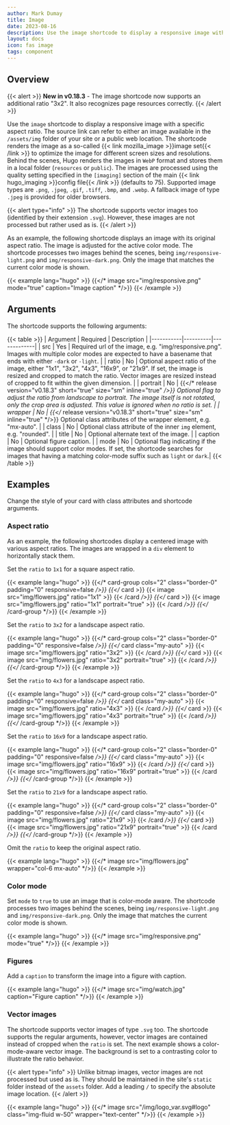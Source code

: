 ```yaml
---
author: Mark Dumay
title: Image
date: 2023-08-16
description: Use the image shortcode to display a responsive image with a specific aspect ratio.
layout: docs
icon: fas image
tags: component
---
```


## Overview

{{< alert >}}
**New in v0.18.3** - The image shortcode now supports an additional ratio "3x2". It also recognizes page resources correctly.
{{< /alert >}}

Use the `image` shortcode to display a responsive image with a specific aspect ratio. The source link can refer to either an image available in the `/assets/img` folder of your site or a public web location. The shortcode renders the image as a so-called {{< link mozilla_image >}}image set{{< /link >}} to optimize the image for different screen sizes and resolutions. Behind the scenes, Hugo renders the images in `WebP` format and stores them in a local folder (`resources` or `public`). The images are processed using the quality setting specified in the `[imaging]` section of the main {{< link hugo_imaging >}}config file{{< /link >}} (defaults to 75). Supported image types are `.png`, `.jpeg`, `.gif`, `.tiff`, `.bmp`, and `.webp`. A fallback image of type `.jpeg` is provided for older browsers.

{{< alert type="info" >}}
The shortcode supports vector images too (identified by their extension `.svg`). However, these images are not processed but rather used as is.
{{< /alert >}}

As an example, the following shortcode displays an image with its original aspect ratio. The image is adjusted for the active color mode. The shortcode processes two images behind the scenes, being `img/responsive-light.png` and `img/responsive-dark.png`. Only the image that matches the current color mode is shown.

<!-- markdownlint-disable MD037 -->
{{< example lang="hugo" >}}
{{</* image src="img/responsive.png" mode="true" caption="Image caption" */>}}
{{< /example >}}
<!-- markdownlint-enable MD037 -->

## Arguments

The shortcode supports the following arguments:

<!-- markdownlint-disable MD037 -->
{{< table >}}
| Argument  | Required | Description |
|-----------|----------|-------------|
| src       | Yes | Required url of the image, e.g. "img/responsive.png". Images with multiple color modes are expected to have a basename that ends with either `-dark` or `-light`. |
| ratio     | No  | Optional aspect ratio of the image, either "1x1", "3x2", "4x3", "16x9", or "21x9". If set, the image is resized and cropped to match the ratio. Vector images are resized instead of cropped to fit within the given dimension. |
| portrait  | No  | {{</* release version="v0.18.3" short="true" size="sm" inline="true" */>}} Optional flag to adjust the ratio from landscape to portrait. The image itself is not rotated, only the crop area is adjusted. This value is ignored when no ratio is set. |
| wrapper   | No  | {{</* release version="v0.18.3" short="true" size="sm" inline="true" */>}} Optional class attributes of the wrapper element, e.g. "mx-auto". |
| class     | No  | Optional class attribute of the inner `img` element, e.g. "rounded". |
| title     | No  | Optional alternate text of the image. |
| caption   | No  | Optional figure caption. |
| mode      | No  | Optional flag indicating if the image should support color modes. If set, the shortcode searches for images that having a matching color-mode suffix such as `light` or `dark`.|
{{< /table >}}
<!-- markdownlint-enable MD037 -->

## Examples

Change the style of your card with class attributes and shortcode arguments.

### Aspect ratio

As an example, the following shortcodes display a centered image with various aspect ratios. The images are wrapped in a `div` element to horizontally stack them.

Set the `ratio` to `1x1` for a square aspect ratio.

<!-- markdownlint-disable MD037 -->
{{< example lang="hugo" >}}
{{</* card-group cols="2" class="border-0" padding="0" responsive=false */>}}
    {{</* card >}}
        {{< image src="img/flowers.jpg" ratio="1x1" >}}
    {{< /card */>}}
    {{</* card >}}
        {{< image src="img/flowers.jpg" ratio="1x1" portrait="true" >}}
    {{< /card */>}}
{{</* /card-group */>}}
{{< /example >}}
<!-- markdownlint-enable MD037 -->

Set the `ratio` to `3x2` for a landscape aspect ratio.

<!-- markdownlint-disable MD037 -->
{{< example lang="hugo" >}}
{{</* card-group cols="2" class="border-0" padding="0" responsive=false */>}}
    {{</* card class="my-auto" >}}
        {{< image src="img/flowers.jpg" ratio="3x2" >}}
    {{< /card */>}}
    {{</* card >}}
        {{< image src="img/flowers.jpg" ratio="3x2" portrait="true" >}}
    {{< /card */>}}
{{</* /card-group */>}}
{{< /example >}}
<!-- markdownlint-enable MD037 -->

Set the `ratio` to `4x3` for a landscape aspect ratio.

<!-- markdownlint-disable MD037 -->
{{< example lang="hugo" >}}
{{</* card-group cols="2" class="border-0" padding="0" responsive=false  */>}}
    {{</* card class="my-auto" >}}
        {{< image src="img/flowers.jpg" ratio="4x3" >}}
    {{< /card */>}}
    {{</* card >}}
        {{< image src="img/flowers.jpg" ratio="4x3" portrait="true" >}}
    {{< /card */>}}
{{</* /card-group */>}}
{{< /example >}}
<!-- markdownlint-enable MD037 -->

Set the `ratio` to `16x9` for a landscape aspect ratio.

<!-- markdownlint-disable MD037 -->
{{< example lang="hugo" >}}
{{</* card-group cols="2" class="border-0" padding="0" responsive=false  */>}}
    {{</* card class="my-auto" >}}
        {{< image src="img/flowers.jpg" ratio="16x9" >}}
    {{< /card */>}}
    {{</* card >}}
        {{< image src="img/flowers.jpg" ratio="16x9" portrait="true" >}}
    {{< /card */>}}
{{</* /card-group */>}}
{{< /example >}}
<!-- markdownlint-enable MD037 -->

Set the `ratio` to `21x9` for a landscape aspect ratio.

<!-- markdownlint-disable MD037 -->
{{< example lang="hugo" >}}
{{</* card-group cols="2" class="border-0" padding="0" responsive=false  */>}}
    {{</* card class="my-auto" >}}
        {{< image src="img/flowers.jpg" ratio="21x9" >}}
    {{< /card */>}}
    {{</* card >}}
        {{< image src="img/flowers.jpg" ratio="21x9" portrait="true" >}}
    {{< /card */>}}
{{</* /card-group */>}}
{{< /example >}}
<!-- markdownlint-enable MD037 -->

Omit the `ratio` to keep the original aspect ratio.

<!-- markdownlint-disable MD037 -->
{{< example lang="hugo" >}}
{{</* image src="img/flowers.jpg" wrapper="col-6 mx-auto" */>}}
{{< /example >}}
<!-- markdownlint-enable MD037 -->

### Color mode

Set `mode` to `true` to use an image that is color-mode aware. The shortcode processes two images behind the scenes, being `img/responsive-light.png` and `img/responsive-dark.png`. Only the image that matches the current color mode is shown.

<!-- markdownlint-disable MD037 -->
{{< example lang="hugo" >}}
{{</* image src="img/responsive.png" mode="true" */>}}
{{< /example >}}
<!-- markdownlint-enable MD037 -->

### Figures

Add a `caption` to transform the image into a figure with caption.

<!-- markdownlint-disable MD037 -->
{{< example lang="hugo" >}}
{{</* image src="img/watch.jpg" caption="Figure caption" */>}}
{{< /example >}}
<!-- markdownlint-enable MD037 -->

### Vector images

The shortcode supports vector images of type `.svg` too. The shortcode supports the regular arguments, however, vector images are contained instead of cropped when the `ratio` is set. The next example shows a color-mode-aware vector image. The background is set to a contrasting color to illustrate the ratio behavior.

{{< alert type="info" >}}
Unlike bitmap images, vector images are not processed but used as is. They should be maintained in the site's `static` folder instead of the `assets` folder. Add a leading `/` to specify the absolute image location.
{{< /alert >}}

<!-- markdownlint-disable MD037 -->
{{< example lang="hugo" >}}
{{</* image src="/img/logo_var.svg#logo" class="img-fluid w-50" wrapper="text-center" */>}}
{{< /example >}}
<!-- markdownlint-enable MD037 -->
